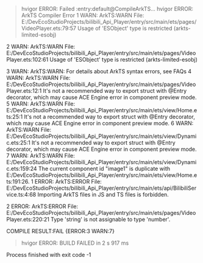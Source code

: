 > hvigor ERROR: Failed :entry:default@CompileArkTS... 
> hvigor ERROR: ArkTS Compiler Error
1 WARN: ArkTS:WARN File: E:/DevEcoStudioProjects/bilibili_Api_Player/entry/src/main/ets/pages/VideoPlayer.ets:79:57
 Usage of 'ESObject' type is restricted (arkts-limited-esobj)

2 WARN: ArkTS:WARN File: E:/DevEcoStudioProjects/bilibili_Api_Player/entry/src/main/ets/pages/VideoPlayer.ets:102:61
 Usage of 'ESObject' type is restricted (arkts-limited-esobj)

3 WARN: ArkTS:WARN: For details about ArkTS syntax errors, see FAQs
4 WARN: ArkTS:WARN File: E:/DevEcoStudioProjects/bilibili_Api_Player/entry/src/main/ets/pages/VideoPlayer.ets:12:1
 It's not a recommended way to export struct with @Entry decorator, which may cause ACE Engine error in component preview mode.
5 WARN: ArkTS:WARN File: E:/DevEcoStudioProjects/bilibili_Api_Player/entry/src/main/ets/view/Home.ets:25:1
 It's not a recommended way to export struct with @Entry decorator, which may cause ACE Engine error in component preview mode.
6 WARN: ArkTS:WARN File: E:/DevEcoStudioProjects/bilibili_Api_Player/entry/src/main/ets/view/Dynamic.ets:25:1
 It's not a recommended way to export struct with @Entry decorator, which may cause ACE Engine error in component preview mode.
7 WARN: ArkTS:WARN File: E:/DevEcoStudioProjects/bilibili_Api_Player/entry/src/main/ets/view/Dynamic.ets:159:24
 The current component id "image1" is duplicate with E:/DevEcoStudioProjects/bilibili_Api_Player/entry/src/main/ets/view/Home.ets:191:26.
1 ERROR: ArkTS:ERROR File: E:/DevEcoStudioProjects/bilibili_Api_Player/entry/src/main/ets/api/BilibiliService.ts:4:68
 Importing ArkTS files in JS and TS files is forbidden.


2 ERROR: ArkTS:ERROR File: E:/DevEcoStudioProjects/bilibili_Api_Player/entry/src/main/ets/pages/VideoPlayer.ets:220:21
 Type 'string' is not assignable to type 'number'.


COMPILE RESULT:FAIL {ERROR:3 WARN:7}
> hvigor ERROR: BUILD FAILED in 2 s 917 ms 

Process finished with exit code -1
